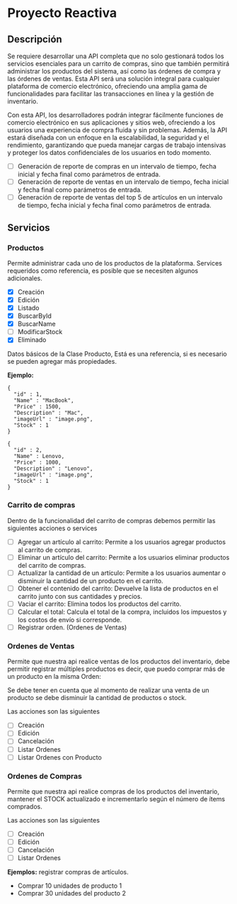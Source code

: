 # Proyecto Reactiva

## Descripción
Se requiere desarrollar una API completa que no solo gestionará todos los servicios esenciales para un carrito de compras, sino que también permitirá administrar los productos del sistema, así como las órdenes de compra y las órdenes de ventas. Esta API será una solución integral para cualquier plataforma de comercio electrónico, ofreciendo una amplia gama de funcionalidades para facilitar las transacciones en línea y la gestión de inventario.

Con esta API, los desarrolladores podrán integrar fácilmente funciones de comercio electrónico en sus aplicaciones y sitios web, ofreciendo a los usuarios una experiencia de compra fluida y sin problemas. Además, la API estará diseñada con un enfoque en la escalabilidad, la seguridad y el rendimiento, garantizando que pueda manejar cargas de trabajo intensivas y proteger los datos confidenciales de los usuarios en todo momento.

- [ ] Generación de reporte de compras en un intervalo de tiempo, fecha inicial y fecha final como parámetros de entrada.
- [ ] Generación de reporte de ventas en un intervalo de tiempo, fecha inicial y fecha final como parámetros de entrada.
- [ ] Generación de reporte de ventas del top 5 de artículos en un intervalo de tiempo, fecha inicial y fecha final como parámetros de entrada.

## Servicios
### Productos
Permite administrar cada uno de los productos de la plataforma.
Services requeridos como referencia, es posible que se necesiten algunos adicionales. 

- [x] Creación
- [x] Edición
- [x] Listado
- [x] BuscarById
- [x] BuscarName
- [ ] ModificarStock
- [x] Eliminado

Datos básicos de la Clase Producto, Está es una referencia, si es necesario se pueden agregar más propiedades.

**Ejemplo:**
```
{
  "id" : 1,
  "Name" : "MacBook",
  "Price" : 1500,
  "Description" : "Mac",
  "imageUrl" : "image.png",
  "Stock" : 1
}

{
  "id" : 2,
  "Name" : Lenovo,
  "Price" : 1000,
  "Description" : "Lenovo",
  "imageUrl" : "image.png",
  "Stock" : 1
}
```

### Carrito de compras
Dentro de la funcionalidad del carrito de compras debemos permitir las siguientes acciones o services

- [ ] Agregar un artículo al carrito: Permite a los usuarios agregar productos al carrito de compras.
- [ ] Eliminar un artículo del carrito: Permite a los usuarios eliminar productos del carrito de compras.
- [ ] Actualizar la cantidad de un artículo: Permite a los usuarios aumentar o disminuir la cantidad de un producto en el carrito.
- [ ] Obtener el contenido del carrito: Devuelve la lista de productos en el carrito junto con sus cantidades y precios.
- [ ] Vaciar el carrito: Elimina todos los productos del carrito.
- [ ] Calcular el total: Calcula el total de la compra, incluidos los impuestos y los costos de envío si corresponde.
- [ ] Registrar orden. (Ordenes de Ventas)

### Ordenes de Ventas
Permite que nuestra api realice ventas de los productos del inventario, debe permitir registrar múltiples productos es decir, que puedo comprar más de un producto en la misma Orden:

Se debe tener en cuenta que al momento de realizar una venta de un producto se debe disminuir la cantidad de productos o stock.

Las acciones son las siguientes
- [ ] Creación
- [ ] Edición
- [ ] Cancelación
- [ ] Listar Ordenes
- [ ] Listar Ordenes con Producto

### Ordenes de Compras
Permite que nuestra api realice compras de los productos del inventario, mantener el STOCK actualizado e incrementarlo según el número de ítems comprados.

Las acciones son las siguientes
- [ ] Creación
- [ ] Edición
- [ ] Cancelación
- [ ] Listar Ordenes

**Ejemplos:** registrar compras de artículos.
* Comprar 10 unidades de producto 1
* Comprar 30 unidades del producto 2
